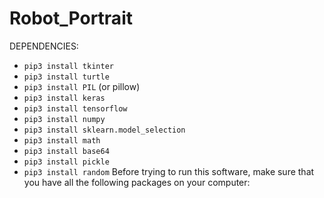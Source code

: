 # Robot_Portrait

DEPENDENCIES:

+ `pip3 install tkinter`
+ `pip3 install turtle`
+ `pip3 install PIL` (or pillow)
+ `pip3 install keras`
+ `pip3 install tensorflow`
+ `pip3 install numpy`
+ `pip3 install sklearn.model_selection`
+ `pip3 install math`
+ `pip3 install base64`
+ `pip3 install pickle`
+ `pip3 install random`
Before trying to run this software, make sure that you have all the following packages on your computer:
